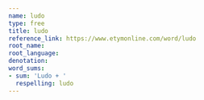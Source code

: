 ```yaml
---
name: ludo
type: free
title: ludo
reference_link: https://www.etymonline.com/word/ludo
root_name: 
root_language: 
denotation: 
word_sums:
- sum: 'Ludo + '
  respelling: ludo
---
```

